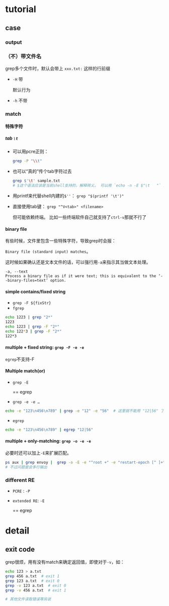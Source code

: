 



# tutorial



## case



### output



### （不）带文件名

grep多个文件时，默认会带上 `xxx.txt:` 这样的行前缀



* `-H` 带

  默认行为

* `-h` 不带



### match



#### 特殊字符



##### tab `\t`

* 可以用pcre正则： 

  ```sh
  grep -P "\\t"
  ```

* 也可以“真的”传个tab字符过去

  ```sh
  grep $'\t' sample.txt
  # $这个语法应该是当前shell支持的，解释转义。 可以用 `echo -n -E $"\t   "` 来查看，对照组： `echo -n -E "\t   "`
  ```

* 用printf来代替shell内建的`$''`： `grep "$(printf '\t')"`

* 直接使用tab键： `grep "^V<tab>" <filename>` 

  但可能依赖终端。 比如一些终端软件自己就支持了`ctrl-v`那就不行了





#### binary file



有些时候，文件里包含一些特殊字符，导致grep时会报：

`Binary file (standard input) matches`。



这时候如果确认还是文本文件的话，可以强行用`-a`来指示其当做文本处理。

```
-a, --text
Process a binary file as if it were text; this is equivalent to the ‘--binary-files=text’ option.
```





#### simple contains/fixed string

* `grep -F ${fixStr}`
* `fgrep`



```sh
echo 1223 | grep "2*"
1223
echo 1223 | grep -F "2*"
echo 122*3 | grep -F "2*"
122*3
```



#### multiple + fixed string: `grep -F -e -e`

`egrep`不支持-F



#### Multiple match(or)

* `grep -E` 

  == egrep

*  `grep -e -e …` 

  ```sh
  echo -e "123\n456\n789" | grep -e "12" -e "56"  # 这里就不能用 "12|56" 了
  ```

  

*  `egrep`

  ```sh
  echo -e "123\n456\n789" | egrep "12|56"
  ```

  

#### multiple + only-matching: `grep -o -e -e`

必要时还可以加上`-E`来扩展匹配。



```sh
ps aux | grep envoy |  grep -o -E -e "^root +" -e "restart-epoch [^ ]+"
# 不过问题是会多行输出
```





### different RE



* `PCRE` : `-P`

* `extended RE`: `-E` 

  == egrep



# detail



## exit code



grep很烦，用有没有match来确定返回值，即使对于`-v`，如：

```sh
echo 123 > a.txt
grep 456 a.txt  # exit 1
grep 123 a.txt  # exit 0
grep -v 123 a.txt  # exit 0
grep -v 456 a.txt  # exit 1

# 其他文件读取错误等另说
```








